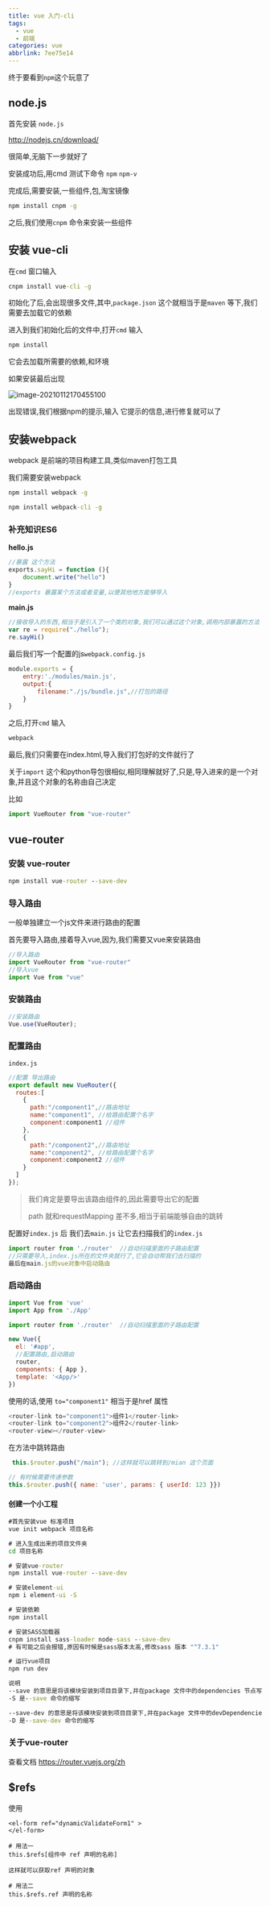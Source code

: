 ```yaml
---
title: vue 入门-cli
tags:
  - vue
  - 前端
categories: vue
abbrlink: 7ee75e14
---
```


终于要看到`npm`这个玩意了

## node.js

首先安装 `node.js`

http://nodejs.cn/download/ 

很简单,无脑下一步就好了
<!-- more -->
安装成功后,用cmd 测试下命令 `npm`  `npm-v`

完成后,需要安装,一些组件,包,淘宝镜像

~~~cmd
npm install cnpm -g
~~~

之后,我们使用`cnpm`  命令来安装一些组件 

## 安装 vue-cli

在`cmd` 窗口输入

 ~~~cmd
cnpm install vue-cli -g
 ~~~



初始化了后,会出现很多文件,其中,`package.json` 这个就相当于是`maven`  等下,我们需要去加载它的依赖



进入到我们初始化后的文件中,打开`cmd` 输入

~~~cmd
npm install
~~~

它会去加载所需要的依赖,和环境

如果安装最后出现

![image-20210112170455100](https://images.wupeiyao.top/notes/20210509192224.png)

出现错误,我们根据npm的提示,输入 它提示的信息,进行修复就可以了

## 安装webpack 

webpack 是前端的项目构建工具,类似maven打包工具

我们需要安装webpack

~~~cmd
npm install webpack -g

npm install webpack-cli -g
~~~



### 补充知识ES6

**hello.js**

```js
//暴露 这个方法 
exports.sayHi = function (){
    document.write("hello")
}
//exports 暴露某个方法或者变量,以便其他地方能够导入
```



**main.js**

```js
//接收导入的东西,相当于是引入了一个类的对象,我们可以通过这个对象,调用内部暴露的方法
var re = require("./hello");
re.sayHi()

```

最后我们写一个配置的js`webpack.config.js` 

```js
module.exports = {
    entry:'./modules/main.js',
    output:{
        filename:"./js/bundle.js",//打包的路径
    }
}
```

之后,打开`cmd` 输入

~~~cmd
webpack
~~~



最后,我们只需要在index.html,导入我们打包好的文件就行了



关于`import` 这个和python导包很相似,相同理解就好了,只是,导入进来的是一个对象,并且这个对象的名称由自己决定

比如

~~~js
import VueRouter from "vue-router"
~~~





## vue-router

### 安装 vue-router

~~~cmd
npm install vue-router --save-dev
~~~

### 导入路由



一般单独建立一个js文件来进行路由的配置

首先要导入路由,接着导入vue,因为,我们需要又vue来安装路由

~~~js
//导入路由
import VueRouter from "vue-router"
//导入vue
import Vue from "vue"
~~~

### 安装路由

~~~js
//安装路由
Vue.use(VueRouter);
~~~

### 配置路由

`index.js`

~~~js
//配置 导出路由
export default new VueRouter({
  routes:[
    {
      path:"/component1",//路由地址
      name:"component1", //给路由配置个名字
      component:component1 //组件
    },
    {
      path:"/component2",//路由地址
      name:"component2", //给路由配置个名字
      component:component2 //组件
    }
  ]
});
~~~

> 我们肯定是要导出该路由组件的,因此需要导出它的配置
>
> path 就和requestMapping 差不多,相当于前端能够自由的跳转

配置好`index.js` 后 我们去`main.js` 让它去扫描我们的`index.js`

~~~js
import router from './router'  //自动扫描里面的子路由配置
//只需要导入,index.js所在的文件夹就行了,它会自动帮我们去扫描的
最后在main.js的vue对象中启动路由
~~~

### 启动路由

~~~js
import Vue from 'vue'
import App from './App'

import router from './router'  //自动扫描里面的子路由配置

new Vue({
  el: '#app',
  //配置路由,启动路由
  router,
  components: { App },
  template: '<App/>'
})
~~~

使用的话,使用 `to="component1"` 相当于是href  属性

~~~js
<router-link to="component1">组件1</router-link>
<router-link to="component2">组件2</router-link>
<router-view></router-view>
~~~



在方法中跳转路由

~~~js
 this.$router.push("/main"); //这样就可以跳转到/mian 这个页面

// 有时候需要传递参数
this.$router.push({ name: 'user', params: { userId: 123 }}) 

~~~

#### 创建一个小工程

~~~cmd
#首先安装vue 标准项目
vue init webpack 项目名称

# 进入生成出来的项目文件夹
cd 项目名称

# 安装vue-router
npm install vue-router --save-dev

# 安装element-ui
npm i element-ui -S

# 安装依赖
npm install

# 安装SASS加载器
cnpm install sass-loader node-sass --save-dev
# 有可能之后会报错,原因有时候是sass版本太高,修改sass 版本 "^7.3.1"

# 运行vue项目
npm run dev

说明
--save 的意思是将该模块安装到项目目录下,并在package 文件中的dependencies 节点写入依赖 
-S 是--save 命令的缩写

--save-dev 的意思是将该模块安装到项目目录下,并在package 文件中的devDependencies 节点写入依赖
-D 是--save-dev 命令的缩写
~~~





### 关于vue-router

查看文档 https://router.vuejs.org/zh



## $refs

使用

~~~vue
<el-form ref="dynamicValidateForm1" >
</el-form>

# 用法一
this.$refs[组件中 ref 声明的名称] 

这样就可以获取ref 声明的对象

# 用法二
this.$refs.ref 声明的名称


~~~

